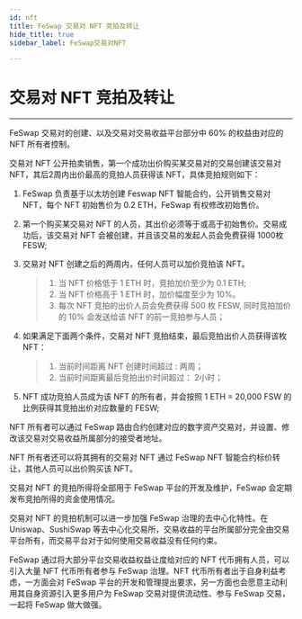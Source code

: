 ```yaml
---
id: nft
title: FeSwap 交易对 NFT 竞拍及转让
hide_title: true
sidebar_label: FeSwap交易对NFT

---
```


<div className="title"> <h1> 交易对 NFT 竞拍及转让 </h1> </div>  

_______________________

FeSwap 交易对的创建、以及交易对交易收益平台部分中 60% 的权益由对应的 NFT 所有者控制。

交易对 NFT 公开拍卖销售，第一个成功出价购买某交易对的交易创建该交易对 NFT，其后2周内出价最高的竞拍人员获得该 NFT，具体竞拍规则如下：

1. FeSwap 负责基于以太坊创建 Feswap NFT 智能合约，公开销售交易对 NFT，每个 NFT 初始售价为 0.2 ETH，FeSwap 有权修改初始售价。

2. 第一个购买某交易对 NFT 的人员，其出价必须等于或高于初始售价。交易成功后，该交易对 NFT 会被创建，并且该交易的发起人员会免费获得 1000枚 FESW;

3. 交易对 NFT 创建之后的两周内，任何人员可以加价竞拍该 NFT。
    > 1. 当 NFT 价格低于 1 ETH 时，竞拍加价至少为 0.1 ETH;
    > 2. 当 NFT 价格高于 1 ETH 时，加价幅度至少为 10%。
    > 3. 每次 NFT 竞拍的出价人员会免费获得 500 枚 FESW, 同时竞拍加价的 10% 会发送给该 NFT 的前一竞拍参与人员；

4. 如果满足下面两个条件，交易对 NFT 竞拍结束，最后竞拍出价人员获得该枚 NFT：
    > 1. 当前时间距离 NFT 创建时间超过 :        两周；
    > 2. 当前时间距离最后竞拍出价时间超过：     2小时；

5. NFT 成功竞拍人员成为该 NFT 的所有者，并会按照 1 ETH = 20,000 FSW 的比例获得其竞拍出价对应数量的 FESW;

NFT 所有者可以通过 FeSwap 路由合约创建对应的数字资产交易对，并设置、修改该交易对交易收益所属部分的接受者地址。

NFT 所有者还可以将其拥有的交易对 NFT 通过 FeSwap NFT 智能合约标价转让，其他人员可以出价购买该 NFT。

交易对 NFT 的竞拍所得将全部用于 FeSwap 平台的开发及维护，FeSwap 会定期发布竞拍所得的资金使用情况。

交易对 NFT 的竞拍机制可以进一步加强 FeSwap 治理的去中心化特性。在 Uniswap、SushiSwap 等去中心化交易所，交易收益的平台所属部分完全由交易平台所有，而交易平台对于如何使用交易收益没有任何约束。

FeSwap 通过将大部分平台交易收益权益让度给对应的 NFT 代币拥有人员，可以引入大量 NFT 代币所有者参与 FeSwap 治理。NFT 代币所有者出于自身利益考虑，一方面会对 FeSwap 平台的开发和管理提出要求，另一方面也会愿意主动利用其自身资源引入更多用户为 FeSwap 交易对提供流动性、参与 FeSwap 交易，一起将 FeSwap 做大做强。
